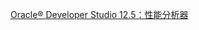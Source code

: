 
[Oracle® Developer Studio 12.5：性能分析器](https://docs.oracle.com/cd/E71940_01/html/E71958/index.html)

